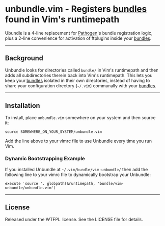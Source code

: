 unbundle.vim - Registers [bundles] found in Vim's runtimepath
=============================================================

Ubundle is a 4-line replacement for [Pathogen]'s bundle registration logic,
plus a 2-line convenience for activation of ftplugins inside your [bundles].

------------------------------------------------------------------------------
Background
------------------------------------------------------------------------------

Unbundle looks for directories called `bundle/` in Vim's runtimepath and then
adds all subdirectories therein back into Vim's runtimepath.  This lets you
keep your [bundles] isolated in their own directories, instead of having to
share your configuration directory (`~/.vim`) communally with your [bundles].

------------------------------------------------------------------------------
Installation
------------------------------------------------------------------------------

To install, place `unbundle.vim` somewhere on your system and then source it:

    source SOMEWHERE_ON_YOUR_SYSTEM/unbundle.vim

Add the line above to your vimrc file to use Unbundle every time you run Vim.

### Dynamic Bootstrapping Example

If you installed Unbundle at `~/.vim/bundle/vim-unbundle/` then add the
following line to your vimrc file to dynamically bootstrap your Unbundle:

    execute 'source '. globpath(&runtimepath, 'bundle/vim-unbundle/unbundle.vim')

------------------------------------------------------------------------------
License
------------------------------------------------------------------------------

Released under the WTFPL license.  See the LICENSE file for details.

[Pathogen]: https://github.com/tpope/vim-pathogen
[bundles]: http://www.vim.org/scripts/
